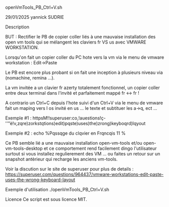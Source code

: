 openVmTools_PB_Ctrl+V.sh

29/01/2025 yannick SUDRIE

Description

BUT : Rectifier le PB de copier coller liés à une mauvaise installation des open vm tools qui se mélangent les claviers fr VS us avec VMWARE WORKSTATION.

Lorsqu'on fait un copier coller du PC hote vers la vm via le menu de vmware workstation : Edit->Paste

Le PB est encore plus probant si on fait une inception à plusieurs niveau via (nomachine, remina ...).

La vm invitée a un clavier fr azerty totalement fonctionnel, un copier coller entre deux terminal dans l'invité et parfaitement mappé fr <-> fr !

A contrario un Ctrl+C depuis l'hote suivi d'un Ctrl+V via le menu de vmware fait un maping vers l os invité en us  ... le texte et subtituer les a->q, ect ...

Exemple #1 : httpsM!!superuser:co,!auestions!ç-''"è!v,zqre)zorkstqtions)edit)pqste)uses)the)zrong)keyboqrd)lqyout

Exemple #2 : echo  %Pqssqge du clqvier en Frqncqis 11 %

Ce PB semble lié a une mauvaise installation open-vm-tools et/ou open-vm-tools-desktop et ce comportement rend facilement dingo l'utilisateur surtout si vous installez regulierement des VM ... ou faites un retour sur un snapshot antèrieur qui recharge les anciens vm-tools.

Voir la discution sur le site de superuser pour plus de details : https://superuser.com/questions/964437/vmware-workstations-edit-paste-uses-the-wrong-keyboard-layout


Exemple d'utilisation
./openVmTools_PB_Ctrl+V.sh

Licence
Ce script est sous licence MIT.
